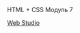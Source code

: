 HTML + CSS Модуль 7

<a href="https://valeriiaoshchepkova.github.io/goit-markup-hw-07/">Web Studio</a>

